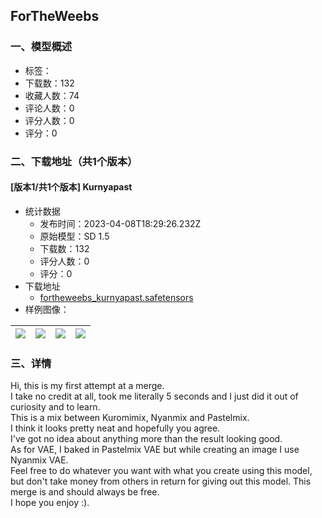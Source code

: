 ## ForTheWeebs
### 一、模型概述

- 标签：
- 下载数：132
- 收藏人数：74
- 评论人数：0
- 评分人数：0
- 评分：0

### 二、下载地址（共1个版本）

#### [版本1/共1个版本] Kurnyapast

- 统计数据
  - 发布时间：2023-04-08T18:29:26.232Z
  - 原始模型：SD 1.5
  - 下载数：132
  - 评分人数：0
  - 评分：0
- 下载地址
  - [fortheweebs_kurnyapast.safetensors](https://civitai.com/api/download/models/40215)
- 样例图像：

| <img src="https://image.civitai.com/xG1nkqKTMzGDvpLrqFT7WA/41d7a21e-fe93-486c-686e-b7f46a39ef00/width=450/444873.jpeg" /> | <img src="https://image.civitai.com/xG1nkqKTMzGDvpLrqFT7WA/c70e4fdd-b56e-4276-e6d7-483409971800/width=450/444874.jpeg" /> | <img src="https://image.civitai.com/xG1nkqKTMzGDvpLrqFT7WA/6b95f6cc-e929-4d31-0ab4-10a8498ab300/width=450/444880.jpeg" /> | <img src="https://image.civitai.com/xG1nkqKTMzGDvpLrqFT7WA/aba870c4-b05f-4d5c-1da5-6d6786559f00/width=450/444884.jpeg" /> |
| ---- | ---- | ---- | ---- |


### 三、详情
<p>Hi, this is my first attempt at a merge.<br />I take no credit at all, took me literally 5 seconds and I just did it out of curiosity and to learn.<br />This is a mix between Kuromimix, Nyanmix and Pastelmix.<br />I think it looks pretty neat and hopefully you agree.<br />I've got no idea about anything more than the result looking good.<br />As for VAE, I baked in Pastelmix VAE but while creating an image I use Nyanmix VAE.<br />Feel free to do whatever you want with what you create using this model, but don't take money from others in return for giving out this model. This merge is and should always be free.<br />I hope you enjoy :).</p>